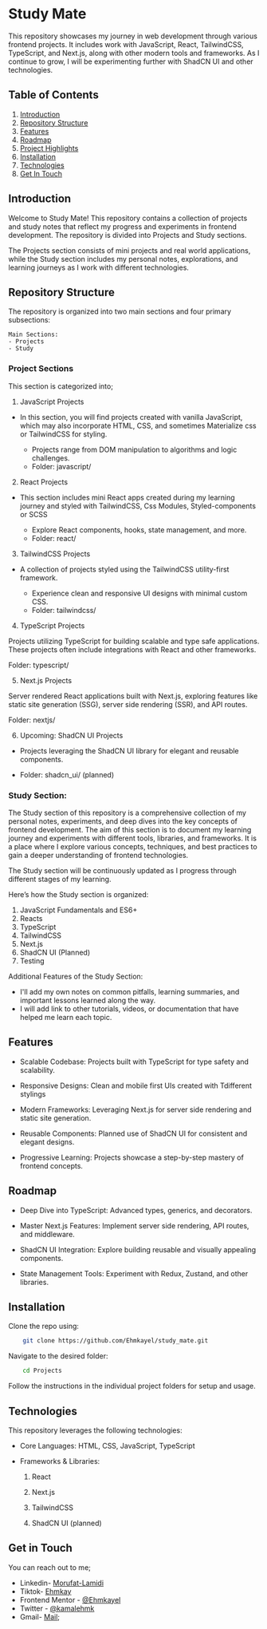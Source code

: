# Study Mate

This repository showcases my journey in web development through various frontend projects. It includes work with JavaScript, React, TailwindCSS, TypeScript, and Next.js, along with other modern tools and frameworks. As I continue to grow, I will be experimenting further with ShadCN UI and other technologies.

## Table of Contents

1. [Introduction](#introduction)
2. [Repository Structure](#repository-structure)
3. [Features](#features)
4. [Roadmap](#roadmap)
5. [Project Highlights](#project-highlights)
6. [Installation](#installation)
7. [Technologies](#technologies)
8. [Get In Touch](#get-in-touch)

## Introduction

Welcome to Study Mate! This repository contains a collection of projects and study notes that reflect my progress and experiments in frontend development. The repository is divided into Projects and Study sections. 

The Projects section consists of mini projects and real world applications, while the Study section includes my personal notes, explorations, and learning journeys as I work with different technologies.

## Repository Structure

The repository is organized into two main sections and four primary subsections:

    Main Sections:
    - Projects
    - Study

### Project Sections
This section is categorized into;

1. JavaScript Projects

- In this section, you will find projects created with vanilla JavaScript, which may also incorporate HTML, CSS, and sometimes Materialize css or TailwindCSS for styling.

    - Projects range from DOM manipulation to algorithms and logic challenges.
    - Folder: javascript/


2. React Projects

- This section includes mini React apps created during my learning journey and styled with TailwindCSS, Css Modules, Styled-components or SCSS

    - Explore React components, hooks, state management, and more.
    - Folder: react/

3. TailwindCSS Projects

- A collection of projects styled using the TailwindCSS utility-first framework.

    - Experience clean and responsive UI designs with minimal custom CSS.
    - Folder: tailwindcss/
 
 4. TypeScript Projects

Projects utilizing TypeScript for building scalable and type safe applications. These projects often include integrations with React and other frameworks.

Folder: typescript/

5. Next.js Projects

Server rendered React applications built with Next.js, exploring features like static site generation (SSG), server side rendering (SSR), and API routes.

Folder: nextjs/

6. Upcoming: ShadCN UI Projects

 - Projects leveraging the ShadCN UI library for elegant and reusable components.

 - Folder: shadcn_ui/ (planned)

### Study Section:

The Study section of this repository is a comprehensive collection of my personal notes, experiments, and deep dives into the key concepts of frontend development. The aim of this section is to document my learning journey and experiments with different tools, libraries, and frameworks. It is a place where I explore various concepts, techniques, and best practices to gain a deeper understanding of frontend technologies.

The Study section will be continuously updated as I progress through different stages of my learning.

Here’s how the Study section is organized:

1. JavaScript Fundamentals and ES6+
2. Reacts
3. TypeScript
4. TailwindCSS
5. Next.js
6. ShadCN UI (Planned)
7. Testing

Additional Features of the Study Section:
 - I'll add my own notes on common pitfalls, learning summaries, and important lessons learned along the way.
 - I will add link to other tutorials, videos, or documentation that have helped me learn each topic.

## Features

- Scalable Codebase: Projects built with TypeScript for type safety and scalability.

- Responsive Designs: Clean and mobile first UIs created with Tdifferent stylings

- Modern Frameworks: Leveraging Next.js for server side rendering and static site generation.

- Reusable Components: Planned use of ShadCN UI for consistent and elegant designs.

- Progressive Learning: Projects showcase a step-by-step mastery of frontend concepts.

## Roadmap


- Deep Dive into TypeScript: Advanced types, generics, and decorators.

- Master Next.js Features: Implement server side rendering, API routes, and middleware.

- ShadCN UI Integration: Explore building reusable and visually appealing components.

- State Management Tools: Experiment with Redux, Zustand, and other libraries.



## Installation

Clone the repo using:
```bash
    git clone https://github.com/Ehmkayel/study_mate.git
```

Navigate to the desired folder:
```bash
    cd Projects
```

Follow the instructions in the individual project folders for setup and usage.


## Technologies

This repository leverages the following technologies:

- Core Languages: HTML, CSS, JavaScript, TypeScript

- Frameworks & Libraries:

    1. React

    2. Next.js

    3. TailwindCSS

    4. ShadCN UI (planned)



## Get in Touch

You can reach out to me;
 - Linkedin- [Morufat-Lamidi](https://linkedin.com/in/morufat-lamidi)
 - Tiktok- [Ehmkay]()
 - Frontend Mentor - [@Ehmkayel](https://www.frontendmentor.io/profile/Ehmkayel)
 - Twitter - [@kamalehmk](https://www.twitter.com/kamalehmk)
 - Gmail- [Mail](mailto:lamidimorufat0@gmail.com);
